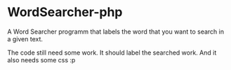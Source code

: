 # WordSearcher-php

A Word Searcher programm that labels the word that you want to search in a given text.

The code still need some work. It should label the searched work.
And it also needs some css :p